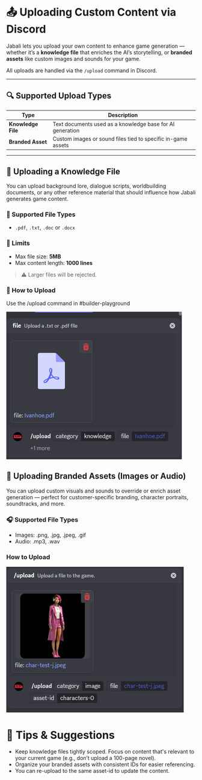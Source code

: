 # 📤 Uploading Custom Content via Discord

Jabali lets you upload your own content to enhance game generation — whether it’s a **knowledge file** that enriches the AI’s storytelling, or **branded assets** like custom images and sounds for your game.

All uploads are handled via the `/upload` command in Discord.

---

## 🔍 Supported Upload Types

| Type               | Description                                                   |
|--------------------|---------------------------------------------------------------|
| **Knowledge File** | Text documents used as a knowledge base for AI generation     |
| **Branded Asset**  | Custom images or sound files tied to specific in-game assets  |

---

## 🧠 Uploading a Knowledge File

You can upload background lore, dialogue scripts, worldbuilding documents, or any other reference material that should influence how Jabali generates game content.

### 📁 Supported File Types
- `.pdf`, `.txt`, `.doc` or `.docx`

### 📏 Limits
- Max file size: **5MB**
- Max content length: **1000 lines**

> ⚠️ Larger files will be rejected. 

### 🧵 How to Upload

Use the /upload command in #builder-playground 

![alt text](discord-upload-knowledge.png)

## 🎨 Uploading Branded Assets (Images or Audio)

You can upload custom visuals and sounds to override or enrich asset generation — perfect for customer-specific branding, character portraits, soundtracks, and more.

### 🎧 Supported File Types
- Images: .png, .jpg, .jpeg, .gif
- Audio: .mp3, .wav

### How to Upload 
![alt text](upload-image.png)

# 🧠 Tips & Suggestions
- Keep knowledge files tightly scoped. Focus on content that's relevant to your current game (e.g., don’t upload a 100-page novel).
- Organize your branded assets with consistent IDs for easier referencing.
- You can re-upload to the same asset-id to update the content.